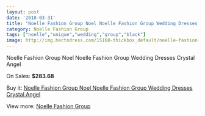 ```yaml
---
layout: post
date: '2018-03-31'
title: "Noelle Fashion Group Noel Noelle Fashion Group Wedding Dresses Crystal Angel"
category: Noelle Fashion Group
tags: ["noelle","unique","wedding","group","black"]
image: http://img.hectodress.com/15168-thickbox_default/noelle-fashion-group-noel-noelle-fashion-group-wedding-dresses-crystal-angel.jpg
---
```

Noelle Fashion Group Noel Noelle Fashion Group Wedding Dresses Crystal Angel

On Sales: **$283.68**
<a href="https://www.hectodress.com/noelle-fashion-group/7324-noelle-fashion-group-noel-noelle-fashion-group-wedding-dresses-crystal-angel.html"><amp-img layout="responsive" width="600" height="600" src="//img.hectodress.com/15168-thickbox_default/noelle-fashion-group-noel-noelle-fashion-group-wedding-dresses-crystal-angel.jpg" alt="Noelle Fashion Group Noel Noelle Fashion Group Wedding Dresses Crystal Angel 0" /></a>
<a href="https://www.hectodress.com/noelle-fashion-group/7324-noelle-fashion-group-noel-noelle-fashion-group-wedding-dresses-crystal-angel.html"><amp-img layout="responsive" width="600" height="600" src="//img.hectodress.com/15170-thickbox_default/noelle-fashion-group-noel-noelle-fashion-group-wedding-dresses-crystal-angel.jpg" alt="Noelle Fashion Group Noel Noelle Fashion Group Wedding Dresses Crystal Angel 1" /></a>
<a href="https://www.hectodress.com/noelle-fashion-group/7324-noelle-fashion-group-noel-noelle-fashion-group-wedding-dresses-crystal-angel.html"><amp-img layout="responsive" width="600" height="600" src="//img.hectodress.com/15169-thickbox_default/noelle-fashion-group-noel-noelle-fashion-group-wedding-dresses-crystal-angel.jpg" alt="Noelle Fashion Group Noel Noelle Fashion Group Wedding Dresses Crystal Angel 2" /></a>

Buy it: [Noelle Fashion Group Noel Noelle Fashion Group Wedding Dresses Crystal Angel](https://www.hectodress.com/noelle-fashion-group/7324-noelle-fashion-group-noel-noelle-fashion-group-wedding-dresses-crystal-angel.html "Noelle Fashion Group Noel Noelle Fashion Group Wedding Dresses Crystal Angel")

View more: [Noelle Fashion Group](https://www.hectodress.com/127-noelle-fashion-group "Noelle Fashion Group")